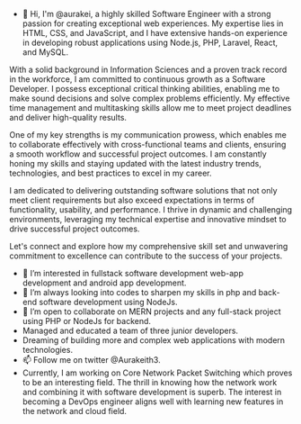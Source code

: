 - 👋 Hi, I'm @aurakei, a highly skilled Software Engineer with a strong passion for creating exceptional web experiences. My expertise lies in HTML, CSS, and JavaScript, and I have extensive hands-on experience in developing robust applications using Node.js, PHP, Laravel, React, and MySQL.

With a solid background in Information Sciences and a proven track record in the workforce, I am committed to continuous growth as a Software Developer. I possess exceptional critical thinking abilities, enabling me to make sound decisions and solve complex problems efficiently. My effective time management and multitasking skills allow me to meet project deadlines and deliver high-quality results.

One of my key strengths is my communication prowess, which enables me to collaborate effectively with cross-functional teams and clients, ensuring a smooth workflow and successful project outcomes. I am constantly honing my skills and staying updated with the latest industry trends, technologies, and best practices to excel in my career.

I am dedicated to delivering outstanding software solutions that not only meet client requirements but also exceed expectations in terms of functionality, usability, and performance. I thrive in dynamic and challenging environments, leveraging my technical expertise and innovative mindset to drive successful project outcomes.

Let's connect and explore how my comprehensive skill set and unwavering commitment to excellence can contribute to the success of your projects.
- 👀 I’m interested in fullstack software development web-app development and android app development.
- 🌱 I’m always looking into codes to sharpen my skills in php and back-end software development using NodeJs.
- 💞️ I’m open to collaborate on MERN projects and any full-stack project using PHP or NodeJs for backend.
- Managed and educated a team of three junior developers.
- Dreaming of building more and complex web applications with modern technologies.
- 📫 Follow me on twitter @Aurakeith3.
- Currently, I am working on Core Network Packet Switching which proves to be an interesting field. The thrill in knowing how the network work and combining it with software development is superb. The interest in becoming a DevOps engineer aligns well with learning new features in the network and cloud field.

<!---
aurakei/aurakei is a ✨ special ✨ repository because its `README.md` (this file) appears on your GitHub profile.
You can click the Preview link to take a look at your changes.
--->
